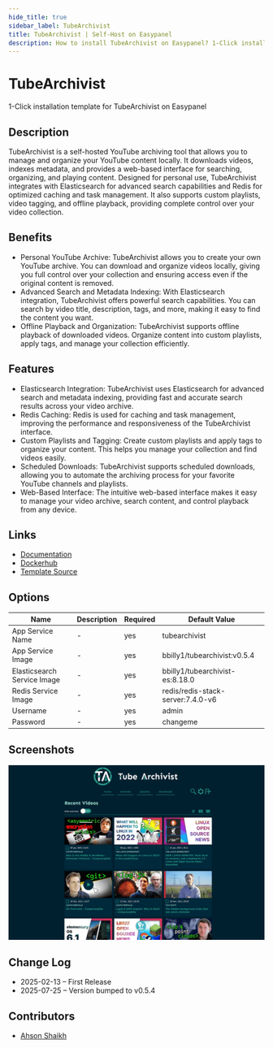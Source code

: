 ```yaml
---
hide_title: true
sidebar_label: TubeArchivist
title: TubeArchivist | Self-Host on Easypanel
description: How to install TubeArchivist on Easypanel? 1-Click installation template for TubeArchivist on Easypanel
---
```


<!-- generated -->

# TubeArchivist

1-Click installation template for TubeArchivist on Easypanel

## Description

TubeArchivist is a self-hosted YouTube archiving tool that allows you to manage and organize your YouTube content locally. It downloads videos, indexes metadata, and provides a web-based interface for searching, organizing, and playing content. Designed for personal use, TubeArchivist integrates with Elasticsearch for advanced search capabilities and Redis for optimized caching and task management. It also supports custom playlists, video tagging, and offline playback, providing complete control over your video collection.

## Benefits

- Personal YouTube Archive: TubeArchivist allows you to create your own YouTube archive. You can download and organize videos locally, giving you full control over your collection and ensuring access even if the original content is removed.
- Advanced Search and Metadata Indexing: With Elasticsearch integration, TubeArchivist offers powerful search capabilities. You can search by video title, description, tags, and more, making it easy to find the content you want.
- Offline Playback and Organization: TubeArchivist supports offline playback of downloaded videos. Organize content into custom playlists, apply tags, and manage your collection efficiently.

## Features

- Elasticsearch Integration: TubeArchivist uses Elasticsearch for advanced search and metadata indexing, providing fast and accurate search results across your video archive.
- Redis Caching: Redis is used for caching and task management, improving the performance and responsiveness of the TubeArchivist interface.
- Custom Playlists and Tagging: Create custom playlists and apply tags to organize your content. This helps you manage your collection and find videos easily.
- Scheduled Downloads: TubeArchivist supports scheduled downloads, allowing you to automate the archiving process for your favorite YouTube channels and playlists.
- Web-Based Interface: The intuitive web-based interface makes it easy to manage your video archive, search content, and control playback from any device.

## Links

- [Documentation](https://github.com/tubearchivist/tubearchivist/wiki)
- [Dockerhub](https://hub.docker.com/r/bbilly1/tubearchivist)
- [Template Source](https://github.com/easypanel-io/templates/tree/main/templates/tubearchivist)

## Options

Name | Description | Required | Default Value
-|-|-|-
App Service Name | - | yes | tubearchivist
App Service Image | - | yes | bbilly1/tubearchivist:v0.5.4
Elasticsearch Service Image | - | yes | bbilly1/tubearchivist-es:8.18.0
Redis Service Image | - | yes | redis/redis-stack-server:7.4.0-v6
Username | - | yes | admin
Password | - | yes | changeme

## Screenshots

![TubeArchivist Screenshot](./assets/screenshot.png)

## Change Log

- 2025-02-13 – First Release
- 2025-07-25 – Version bumped to v0.5.4

## Contributors

- [Ahson Shaikh](https://github.com/Ahson-Shaikh)
